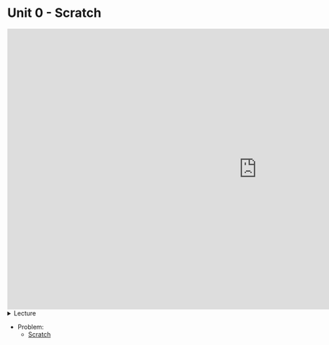 <meta http-equiv="refresh" content="300"/>

# Unit 0 - Scratch

<iframe width="1134" height="638" src="https://www.youtube.com/embed/1tnj3UCkuxU" title="CS50 2021 in HDR - Lecture 0 - Scratch" frameborder="0" allow="accelerometer; autoplay; clipboard-write; encrypted-media; gyroscope; picture-in-picture" allowfullscreen></iframe>

<details>
  <summary>Lecture</summary>
  <ul>
    <li><a href="hhttps://cs50.harvard.edu/ap/2023/curriculum/x/notes/0/">Notes</a></li>
    <li><a href="https://docs.google.com/presentation/d/1X3AMSenwZGSE6WxGpzoALAfMg2hmh1LYIJp3N2a1EYI/edit?usp=sharing">Google Slides</a></li>
    <summary>Source Code</summary>
    <ul>
      <li><a href="https://cdn.cs50.net/2021/fall/lectures/0/src0/">Index</a></li>
      <li><a href="https://scratch.mit.edu/studios/30233348/">Studio</a></li>
    </ul>
  </ul>   
</details>

<!-- <details>  
  <summary>Reference Sheets</summary>
  <ul>
    <li><a href="\apcsp\assets\pdfs\algorithms.pdf">Algorithms</a></li>
    <li><a href="\apcsp\assets\pdfs\ascii.pdf">ASCII</a></li>
    <li><a href="\apcsp\assets\pdfs\binary.pdf">Binary</a></li>
    <li><a href="\apcsp\assets\pdfs\pseudocode.pdf">Pseudocode</a></li>
    <li><a href="\apcsp\assets\pdfs\scratch.pdf">Scratch</a></li>
  </ul>
</details> -->


- Problem:
    - [Scratch](\apcsp\psets\scratch)

